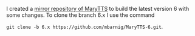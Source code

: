 I created a [mirror repository of MaryTTS](https://github.com/mbarnig/MaryTTS-6) to build the latest version 6 with some changes. To clone the branch 6.x I use the command   
 
`git clone -b 6.x https://github.com/mbarnig/MaryTTS-6.git`.